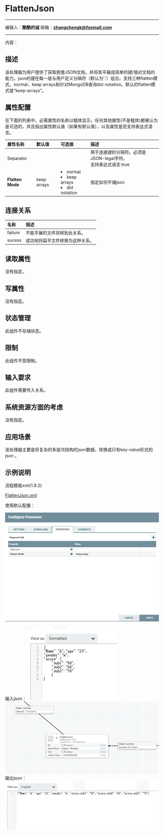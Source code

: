 # FlattenJson
***
编辑人：__**酷酷的诚**__  邮箱：**zhangchengk@foxmail.com** 
***
内容：


## 描述

该处理器为用户提供了获取嵌套JSON文档，并将其平展成简单的键/值对文档的能力。json的键在每一层与用户定义分隔符（默认为'.'）组合。支持三种flatten模式，normal，keep arrays和针对MongoDB查询dot notation。默认的flatten模式是“keep-arrays”。

## 属性配置

在下面的列表中，必需属性的名称以粗体显示。任何其他属性(不是粗体)都被认为是可选的，并且指出属性默认值（如果有默认值），以及属性是否支持表达式语言。

|属性名称|默认值|可选值|描述|
|:-|:-|:-|:-|
|Separator|||用于连接键的分隔符。必须是JSON-legal字符。<br>支持表达式语言:true|
|**Flatten Mode**|keep arrays|<li>normal </li><li>keep arrays </li><li>dot notation</li>|指定如何平铺json|

## 连接关系

|名称|描述|
|:-|:-|
|failure|不能平展的文件将转到此关系。|
|sucess|成功地将扁平文件转换为这种关系。|

## 读取属性

没有指定。

## 写属性

没有指定。

## 状态管理

此组件不存储状态。

## 限制

此组件不受限制。

## 输入要求

此组件需要传入关系。

## 系统资源方面的考虑

没有指定。

## 应用场景

该处理器主要是将复杂的多层次结构的json数据，转换成只有key-value形式的json 。

## 示例说明

<p>流程模板xml(1.9.2)</p>
<a href="../template/FlattenJson.xml" download="FlattenJson.xml">FlattenJson.xml</a>

使用默认配置：

![](./img/FlattenJson/config.png)

输入json：
![](./img/FlattenJson/input.png)
![](./img/FlattenJson/dataflow.png)
输出json：
![](./img/FlattenJson/result.png)

